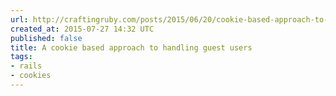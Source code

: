 ```yaml
---
url: http://craftingruby.com/posts/2015/06/20/cookie-based-approach-to-guest-users.html
created_at: 2015-07-27 14:32 UTC
published: false
title: A cookie based approach to handling guest users
tags:
- rails
- cookies
---
```



